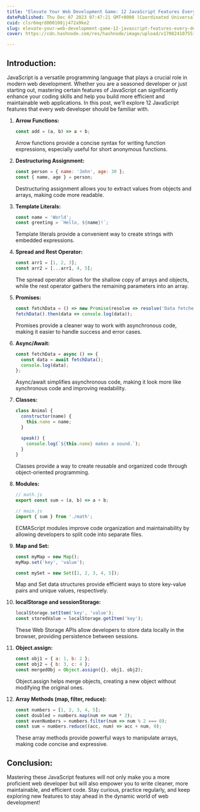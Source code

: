 ```yaml
---
title: "Elevate Your Web Development Game: 12 JavaScript Features Every Developer Should Master"
datePublished: Thu Dec 07 2023 07:47:21 GMT+0000 (Coordinated Universal Time)
cuid: clsr6mqrd000108jj472a9ke2
slug: elevate-your-web-development-game-12-javascript-features-every-developer-should-master
cover: https://cdn.hashnode.com/res/hashnode/image/upload/v1708241075511/50101a51-332a-4081-aa53-a91e3c0b0010.jpeg

---
```


Introduction:
---------------------
JavaScript is a versatile programming language that plays a crucial role in modern web development. Whether you are a seasoned developer or just starting out, mastering certain features of JavaScript can significantly enhance your coding skills and help you build more efficient and maintainable web applications. In this post, we'll explore 12 JavaScript features that every web developer should be familiar with.

1. **Arrow Functions:**
   ```javascript
   const add = (a, b) => a + b;
   ```

   Arrow functions provide a concise syntax for writing function expressions, especially useful for short anonymous functions.

2. **Destructuring Assignment:**
   ```javascript
   const person = { name: 'John', age: 30 };
   const { name, age } = person;
   ```

   Destructuring assignment allows you to extract values from objects and arrays, making code more readable.

3. **Template Literals:**
   ```javascript
   const name = 'World';
   const greeting = `Hello, ${name}!`;
   ```

   Template literals provide a convenient way to create strings with embedded expressions.

4. **Spread and Rest Operator:**
   ```javascript
   const arr1 = [1, 2, 3];
   const arr2 = [...arr1, 4, 5];
   ```

   The spread operator allows for the shallow copy of arrays and objects, while the rest operator gathers the remaining parameters into an array.

5. **Promises:**
   ```javascript
   const fetchData = () => new Promise(resolve => resolve('Data fetched'));
   fetchData().then(data => console.log(data));
   ```

   Promises provide a cleaner way to work with asynchronous code, making it easier to handle success and error cases.

6. **Async/Await:**
   ```javascript
   const fetchData = async () => {
     const data = await fetchData();
     console.log(data);
   };
   ```

   Async/await simplifies asynchronous code, making it look more like synchronous code and improving readability.

7. **Classes:**
   ```javascript
   class Animal {
     constructor(name) {
       this.name = name;
     }

     speak() {
       console.log(`${this.name} makes a sound.`);
     }
   }
   ```

   Classes provide a way to create reusable and organized code through object-oriented programming.

8. **Modules:**
   ```javascript
   // math.js
   export const sum = (a, b) => a + b;

   // main.js
   import { sum } from './math';
   ```

   ECMAScript modules improve code organization and maintainability by allowing developers to split code into separate files.

9. **Map and Set:**
   ```javascript
   const myMap = new Map();
   myMap.set('key', 'value');

   const mySet = new Set([1, 2, 3, 4, 5]);
   ```

   Map and Set data structures provide efficient ways to store key-value pairs and unique values, respectively.

10. **localStorage and sessionStorage:**
    ```javascript
    localStorage.setItem('key', 'value');
    const storedValue = localStorage.getItem('key');
    ```

    These Web Storage APIs allow developers to store data locally in the browser, providing persistence between sessions.

11. **Object.assign:**
    ```javascript
    const obj1 = { a: 1, b: 2 };
    const obj2 = { b: 3, c: 4 };
    const mergedObj = Object.assign({}, obj1, obj2);
    ```

    Object.assign helps merge objects, creating a new object without modifying the original ones.

12. **Array Methods (map, filter, reduce):**
    ```javascript
    const numbers = [1, 2, 3, 4, 5];
    const doubled = numbers.map(num => num * 2);
    const evenNumbers = numbers.filter(num => num % 2 === 0);
    const sum = numbers.reduce((acc, num) => acc + num, 0);
    ```

    These array methods provide powerful ways to manipulate arrays, making code concise and expressive.

Conclusion:
---------------------
Mastering these JavaScript features will not only make you a more proficient web developer but will also empower you to write cleaner, more maintainable, and efficient code. Stay curious, practice regularly, and keep exploring new features to stay ahead in the dynamic world of web development!